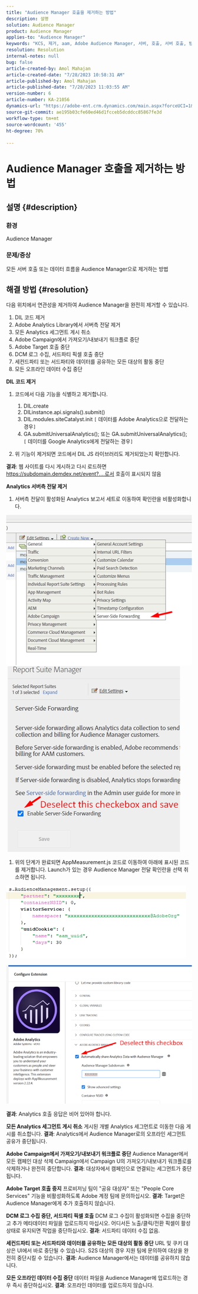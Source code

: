 ```yaml
---
title: "Audience Manager 호출을 제거하는 방법"
description: 설명
solution: Audience Manager
product: Audience Manager
applies-to: "Audience Manager"
keywords: "KCS, 제거, aam, Adobe Audience Manager, 서버, 호출, 서버 호출, 방법"
resolution: Resolution
internal-notes: null
bug: false
article-created-by: Amol Mahajan
article-created-date: "7/28/2023 10:58:31 AM"
article-published-by: Amol Mahajan
article-published-date: "7/28/2023 11:03:55 AM"
version-number: 6
article-number: KA-21056
dynamics-url: "https://adobe-ent.crm.dynamics.com/main.aspx?forceUCI=1&pagetype=entityrecord&etn=knowledgearticle&id=d13804ac-352d-ee11-bdf4-6045bd0067ea"
source-git-commit: ae195b03cfe60ed46d1fcceb5dcddcc85867fe3d
workflow-type: tm+mt
source-wordcount: '455'
ht-degree: 70%

---
```


# Audience Manager 호출을 제거하는 방법

## 설명 {#description}


### 환경

Audience Manager

### 문제/증상

모든 서버 호출 또는 데이터 흐름을 Audience Manager으로 제거하는 방법


## 해결 방법 {#resolution}


다음 위치에서 연관성을 제거하여 Audience Manager을 완전히 제거할 수 있습니다.

1. DIL 코드 제거
2. Adobe Analytics Library에서 서버측 전달 제거
3. 모든 Analytics 세그먼트 게시 취소
4. Adobe Campaign에서 가져오기/내보내기 워크플로 중단
5. Adobe Target 호출 중단
6. DCM 로그 수집, 서드파티 픽셀 호출 중단
7. 세컨드파티 또는 서드파티와 데이터를 공유하는 모든 대상의 활동 중단
8. 모든 오프라인 데이터 수집 중단




<b>DIL 코드 제거</b>

1. 코드에서 다음 기능을 식별하고 제거합니다.

   1. DIL.create
   2. DILinstance.api.signals().submit()
   3. DIL.modules.siteCatalyst.init `[` 데이터를 Adobe Analytics으로 전달하는 경우`]`
   4. GA.submitUniversalAnalytics(); 또는 GA.submitUniversalAnalytics();  `[` 데이터를 Google Analytics에게 전달하는 경우`]`
2. 위 기능이 제거되면 코드에서 DIL JS 라이브러리도 제거되었는지 확인합니다.


<b>결과</b>: 웹 사이트를 다시 게시하고 다시 로드하면 https://subdomain.demdex.net/event?....로서 호출이 표시되지 않음



<b>Analytics 서버측 전달 제거</b>

1. 서버측 전달이 활성화된 Analytics 보고서 세트로 이동하여 확인란을 비활성화합니다.


![](assets/8a6b5fd5-676c-ed11-9562-6045bd006239.png) ![](assets/8d6b5fd5-676c-ed11-9562-6045bd006239.png)

1. 위의 단계가 완료되면 AppMeasurement.js 코드로 이동하여 아래에 표시된 코드를 제거합니다. Launch가 있는 경우 Audience Manager 전달 확인란을 선택 취소하면 됩니다.


![](assets/8c6b5fd5-676c-ed11-9562-6045bd006239.png)             ![](assets/8b6b5fd5-676c-ed11-9562-6045bd006239.png)

<b>결과</b>: Analytics 호출 응답은 비어 있어야 합니다.

<b>모든 Analytics 세그먼트 게시 취소</b>
게시된 개별 Analytics 세그먼트로 이동한 다음 게시를 취소합니다.
<b>결과</b>: Analytics에서 Audience Manager로의 오프라인 세그먼트 공유가 중단됩니다.

<b>Adobe Campaign에서 가져오기/내보내기 워크플로 중단</b>
Audience Manager에서 모든 캠페인 대상 삭제
Campaign에서 Campaign U의 가져오기/내보내기 워크플로를 삭제하거나 완전히 중단합니다.
<b>결과</b>: 대상자에서 캠페인으로 연결되는 세그먼트가 중단됩니다.

<b>Adobe Target 호출 중지</b>
프로비저닝 팀이 &quot;공유 대상자&quot; 또는 &quot;People Core Services&quot; 기능을 비활성화하도록 Adobe 계정 팀에 문의하십시오.
<b>결과</b>: Target은 Audience Manager에게 추가 호출하지 않습니다.

<b>DCM 로그 수집 중단, 서드파티 픽셀 호출</b>
DCM 로그 수집이 활성화되면 수집을 중단하고 추가 메타데이터 파일을 업로드하지 마십시오.
어디서든 노출/클릭/전환 픽셀이 활성 상태로 유지되면 작업을 중단하십시오.
<b>결과</b>: 서드파티 데이터 수집 없음.

<b>세컨드파티 또는 서드파티와 데이터를 공유하는 모든 대상의 활동 중단</b>
URL 및 쿠키 대상은 UI에서 바로 중단될 수 있습니다.
S2S 대상의 경우 지원 팀에 문의하여 대상을 완전히 중단시킬 수 있습니다.
<b>결과</b>: Audience Manager에서는 데이터를 공유하지 않습니다.

<b>모든 오프라인 데이터 수집 중단</b>
데이터 파일을 Audience Manager에 업로드하는 경우 즉시 중단하십시오.
<b>결과</b>: 오프라인 데이터를 업로드하지 않습니다.
